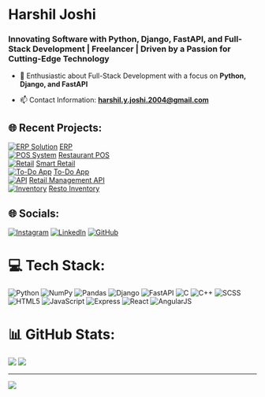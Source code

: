 <h1>Harshil Joshi</h1>
<h3>Innovating Software with Python, Django, FastAPI, and Full-Stack Development | Freelancer | Driven by a Passion for Cutting-Edge Technology
</h3>

- 🔭 Enthusiastic about Full-Stack Development with a focus on **Python, Django, and FastAPI**

- 📫 Contact Information: **harshil.y.joshi.2004@gmail.com**


## 🌐 Recent Projects:
[![ERP Solution](![image](https://github.com/user-attachments/assets/e8427dba-ce2a-4137-802e-8f65b9e66a35)
)](https://github.com/HarshilJO/ERP) [ERP](https://github.com/HarshilJO/ERP) <br>
[![POS System](https://img.shields.io/badge/POS_System-%23FF6F00.svg?style=for-the-badge&logo=shopify&logoColor=white)](https://github.com/HarshilJO/Restro_POS) [Restaurant POS](https://github.com/HarshilJO/Restro_POS) <br>
[![Retail](https://img.shields.io/badge/Smart_Retail-%23E44D26.svg?style=for-the-badge&logo=shoppingcart&logoColor=white)](https://github.com/HarshilJO/Smart_Retail) [Smart Retail](https://github.com/HarshilJO/Smart_Retail) <br>
[![To-Do App](https://img.shields.io/badge/To_Do_App-%2332CD32.svg?style=for-the-badge&logo=tasks&logoColor=white)](https://github.com/HarshilJO/TO-DO-app) [To-Do App](https://github.com/HarshilJO/TO-DO-app) <br>
[![API](https://img.shields.io/badge/REST_API-%23000000.svg?style=for-the-badge&logo=api&logoColor=white)](https://github.com/HarshilJO/PHP-API) [Retail Management API](https://github.com/HarshilJO/PHP-API) <br>
[![Inventory](https://img.shields.io/badge/Resto_Inventory-%23F7DF1E.svg?style=for-the-badge&logo=inventory&logoColor=black)](https://github.com/HarshilJO/Resto_Inventory) [Resto Inventory](https://github.com/HarshilJO/Resto_Inventory) <br>


## 🌐 Socials:
[![Instagram](https://img.shields.io/badge/Instagram-%23E4405F.svg?logo=Instagram&logoColor=white)](https://www.instagram.com/harshil.__.joshi/) [![LinkedIn](https://img.shields.io/badge/LinkedIn-%230077B5.svg?logo=linkedin&logoColor=white)](https://www.linkedin.com/in/harshil-joshi-50726f6772616d6d6572/) [![GitHub](https://img.shields.io/badge/GitHub-%2312100E.svg?logo=github&logoColor=white)](https://github.com/HarshilJO/)

# 💻 Tech Stack:
![Python](https://img.shields.io/badge/python-3670A0?style=for-the-badge&logo=python&logoColor=ffdd54)
![NumPy](https://img.shields.io/badge/numpy-%23013243.svg?style=for-the-badge&logo=numpy&logoColor=white)
![Pandas](https://img.shields.io/badge/pandas-%23150458.svg?style=for-the-badge&logo=pandas&logoColor=white)
![Django](https://img.shields.io/badge/Django-092E20?style=for-the-badge&logo=django&logoColor=white)
![FastAPI](https://img.shields.io/badge/fastapi-%2300ADD8.svg?style=for-the-badge&logo=fastapi&logoColor=white)
![C](https://img.shields.io/badge/C-%2300599C.svg?style=for-the-badge&logo=c&logoColor=white)
![C++](https://img.shields.io/badge/C++-%2300599C.svg?style=for-the-badge&logo=c%2B%2B&logoColor=white)
![SCSS](https://img.shields.io/badge/SCSS-hotpink.svg?style=for-the-badge&logo=SASS&logoColor=white)
![HTML5](https://img.shields.io/badge/html5-%23E34F26.svg?style=for-the-badge&logo=html5&logoColor=white)
![JavaScript](https://img.shields.io/badge/javascript-%23323330.svg?style=for-the-badge&logo=javascript&logoColor=%23F7DF1E)
![Express](https://img.shields.io/badge/express-%23404d59.svg?style=for-the-badge&logo=express&logoColor=%2361DAFB)
![React](https://img.shields.io/badge/react-%2320232a.svg?style=for-the-badge&logo=react&logoColor=%2361DAFB)
![AngularJS](https://img.shields.io/badge/angular.js-%23E23237.svg?style=for-the-badge&logo=angularjs&logoColor=white)



# 📊 GitHub Stats:
![](https://github-readme-stats.vercel.app/api?username=HarshilJO&theme=tokyonight&hide_border=false&include_all_commits=true&count_private=true)
![](https://github-readme-streak-stats.herokuapp.com/?user=HarshilJO&theme=tokyonight&hide_border=false)

---
[![](https://visitcount.itsvg.in/api?id=HarshilJO&icon=0&color=0)](https://visitcount.itsvg.in)
